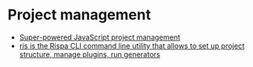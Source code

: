 # Project management

- [Super-powered JavaScript project management](https://github.com/boltpkg/bolt)
- [ris is the Rispa CLI command line utility that allows to set up project structure, manage plugins, run generators](https://github.com/rispa-io/rispa-cli)
